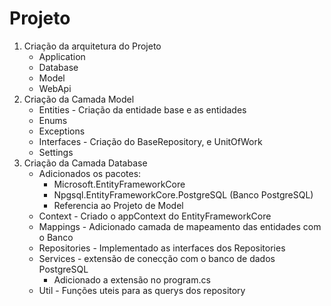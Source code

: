 # Projeto

1. Criação da arquitetura do Projeto
    - Application
    - Database
    - Model
    - WebApi
2. Criação da Camada Model
    - Entities - Criação da entidade base e as entidades
    - Enums
    - Exceptions
    - Interfaces -  Criação do BaseRepository, e UnitOfWork
    - Settings
3. Criação da Camada Database
    - Adicionados os pacotes:
        - Microsoft.EntityFrameworkCore
        - Npgsql.EntityFrameworkCore.PostgreSQL (Banco PostgreSQL)
        - Referencia ao Projeto de Model
    - Context - Criado o appContext do EntityFrameworkCore
    - Mappings - Adicionado camada de mapeamento das entidades com o Banco
    - Repositories - Implementado as interfaces dos Repositories
    - Services - extensão de conecção com o banco de dados PostgreSQL
        - Adicionado a extensão no program.cs
    - Util - Funções uteis para as querys dos repository